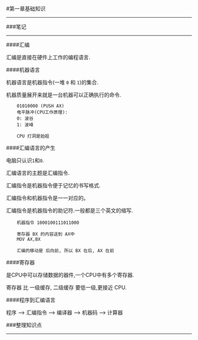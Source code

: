 #第一章基础知识

---

###笔记

---

####汇编

汇编是直接在硬件上工作的编程语言.

####机器语言

机器语言是机器指令(一堆 `0` 和 `1`)的集合.

机器质量展开来就是一台机器可以正确执行的命令.

		01010000 (PUSH AX) 
		电平脉冲(CPU工作原理):
		0: 波谷
		1: 波峰
		
		CPU 打洞是始祖
		
####汇编语言的产生

电脑只认识`1`和`0`.

汇编语言的主题是汇编指令.

汇编指令是机器指令便于记忆的书写格式.

汇编指令和机器指令是一一对应的。

汇编指令是机器指令的助记符.一般都是三个英文的缩写.
		
		机器指令 1000100111011000
		
		寄存器 BX 的内容送到 AX中
		MOV AX,BX
		
		汇编的移动是 后向前, 所以 BX 在后, AX 在前
		
####寄存器

是CPU中可以存储数据的器件,一个CPU中有多个寄存器.

寄存器 比 一级缓存, 二级缓存 要低一级,更接近 CPU.

####程序到汇编语言

程序 --> 汇编指令 --> 编译器 --> 机器码 --> 计算器

###整理知识点

---